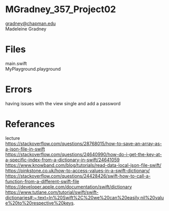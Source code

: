 # MGradney_357_Project02
gradney@chapman.edu <br/>
Madeleine Gradney <br/>

# Files
main.swift <br/>
MyPlayground.playground <br/>

# Errors
having issues with the view single and add a password <br/>

# Referances
lecture <br/>
https://stackoverflow.com/questions/28768015/how-to-save-an-array-as-a-json-file-in-swift <br/>
https://stackoverflow.com/questions/24640990/how-do-i-get-the-key-at-a-specific-index-from-a-dictionary-in-swift/24641059 <br/>
https://www.knowband.com/blog/tutorials/read-data-local-json-file-swift/ <br/>
https://pinkstone.co.uk/how-to-access-values-in-a-swift-dictionary/ <br/>
https://stackoverflow.com/questions/24428426/swift-how-to-call-a-function-from-a-different-swift-file <br/>
https://developer.apple.com/documentation/swift/dictionary <br/>
https://www.tutlane.com/tutorial/swift/swift-dictionaries#:~:text=In%20Swift%2C%20we%20can%20easily,nil%20value%20to%20respective%20keys. <br/>

